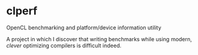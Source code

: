 # clperf
OpenCL benchmarking and platform/device information utility

A project in which I discover that writing benchmarks while using modern, *clever* optimizing compilers is difficult indeed.
